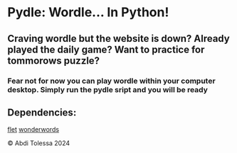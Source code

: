 <h1>Pydle: Wordle... In Python!</h1>
<h2>Craving wordle but the website is down? Already played the daily game? Want to practice for tommorows puzzle?</h2>
<h3>Fear not for now you can play wordle within your computer desktop. Simply run the pydle sript and you will be ready</h3>

<h2>Dependencies:</h2>
<a href="https://github.com/flet-dev/flet">flet</a>
<a href="https://github.com/seatgeek/thefuzz"thefuzz</a>
<a href="https://github.com/mrmaxguns/wonderwordsmodule">wonderwords</a>

&copy; Abdi Tolessa 2024
